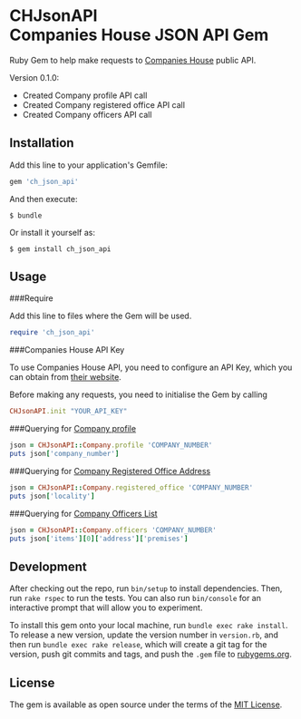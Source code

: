 # CHJsonAPI <br> Companies House JSON API Gem

Ruby Gem to help make requests to <a href="https://developer.companieshouse.gov.uk/api/docs/" title="Companies House">Companies House</a> public API.

Version 0.1.0:
 - Created Company profile API call
 - Created Company registered office API call
 - Created Company officers API call


## Installation

Add this line to your application's Gemfile:

```ruby
gem 'ch_json_api'
```

And then execute:

    $ bundle

Or install it yourself as:

    $ gem install ch_json_api

## Usage

###Require

Add this line to files where the Gem will be used.

```ruby
require 'ch_json_api'
```

###Companies House API Key

To use Companies House API, you need to configure an API Key, which you can obtain from <a target="_blank" href="https://developer.companieshouse.gov.uk/api/docs/index/gettingStarted/apikey_authorisation.html" title="Companies House Authentication API key"> their website</a>.

Before making any requests, you need to initialise the Gem by calling

```ruby
CHJsonAPI.init "YOUR_API_KEY"
```

###Querying for <a target="_blank" href="https://developer.companieshouse.gov.uk/api/docs/company/company_number/company_number.html" title="Company Profile">Company profile</a>

```ruby
json = CHJsonAPI::Company.profile 'COMPANY_NUMBER'
puts json['company_number']
```

###Querying for <a target="_blank" href="https://developer.companieshouse.gov.uk/api/docs/company/company_number/registered-office-address/registered-office-address.html" title="Company Registered Office Address">Company Registered Office Address</a>

```ruby
json = CHJsonAPI::Company.registered_office 'COMPANY_NUMBER'
puts json['locality']
```

###Querying for <a target="_blank" href="https://developer.companieshouse.gov.uk/api/docs/company/company_number/officers/officers.html" title="Company Officers List">Company Officers List</a>

```ruby
json = CHJsonAPI::Company.officers 'COMPANY_NUMBER'
puts json['items'][0]['address']['premises']
```


## Development

After checking out the repo, run `bin/setup` to install dependencies. Then, run `rake rspec` to run the tests. You can also run `bin/console` for an interactive prompt that will allow you to experiment.

To install this gem onto your local machine, run `bundle exec rake install`. To release a new version, update the version number in `version.rb`, and then run `bundle exec rake release`, which will create a git tag for the version, push git commits and tags, and push the `.gem` file to [rubygems.org](https://rubygems.org).


## License

The gem is available as open source under the terms of the [MIT License](http://opensource.org/licenses/MIT).


